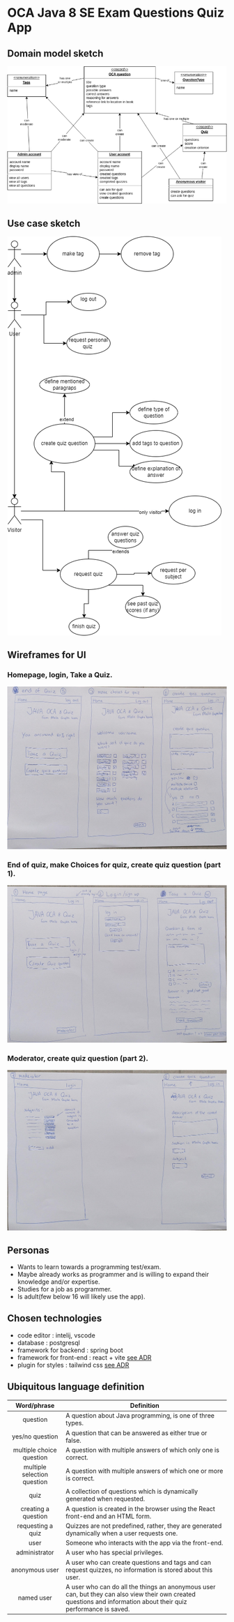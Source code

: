 # OCA Java 8 SE Exam Questions Quiz App

## Domain model sketch

![domain model sketch](domain_model_sketch.png)

## Use case sketch

![use case sketch](use_case_sketch.png)

## Wireframes for UI

### Homepage, login, Take a Quiz.

![wireframe part one](Wireframe_part1.jpg)

### End of quiz, make Choices for quiz, create quiz question (part 1).

![wireframe part two](Wireframe_part2.jpg)

### Moderator, create quiz question (part 2).

![wireframe part three](Wireframe_part3.jpg)

## Personas

- Wants to learn towards a programming test/exam.
- Maybe already works as programmer and is willing to expand their knowledge and/or expertise.
- Studies for a job as programmer.
- Is adult(few below 16 will likely use the app).

## Chosen technologies

- code editor : intelij, vscode
- database : postgresql
- framework for backend : spring boot
- framework for front-end : react + vite [see ADR](adr_vite_v1.md)
- plugin for styles : tailwind css [see ADR](adr_tailwind_v1.md)

## Ubiquitous language definition

|         Word/phrase         | Definition                                                                                                                                                        |
|:---------------------------:|-------------------------------------------------------------------------------------------------------------------------------------------------------------------|
|          question           | A question about Java programming, is one of three types.                                                                                                         |
|       yes/no question       | A question that can be answered as either true or false.                                                                                                          |
|  multiple choice question   | A question with multiple answers of which only one is correct.                                                                                                    |
| multiple selection question | A question with multiple answers of which one or more is correct.                                                                                                 |
|            quiz             | A collection of questions which is dynamically generated when requested.                                                                                          |
|     creating a question     | A question is created in the browser using the React front-end and an HTML form.                                                                                  |
|      requesting a quiz      | Quizzes are not predefined, rather, they are generated dynamically when a user requests one.                                                                      |
|            user             | Someone who interacts with the app via the front-end.                                                                                                             |
|        administrator        | A user who has special privileges.                                                                                                                                |
|       anonymous user        | A user who can create questions and tags and can request quizzes, no information is stored about this user.                                                       |
|         named user          | A user who can do all the things an anonymous user can, but they can also view their own created questions and information about their quiz performance is saved. |